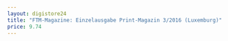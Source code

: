 ```yaml
---
layout: digistore24
title: "FTM-Magazine: Einzelausgabe Print-Magazin 3/2016 (Luxemburg)"
price: 9.74
---
```

